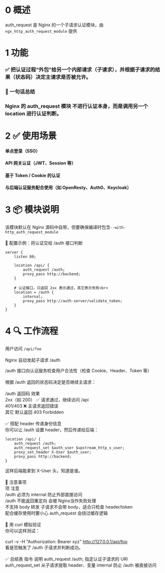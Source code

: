 # 0 概述<br>
auth_request 是 Nginx 的一个子请求认证模块，由 ```ngx_http_auth_request_module``` 提供<br>

# 1 功能
### ✅ 把认证过程“外包”给另一个内部请求（子请求），并根据子请求的结果（状态码）决定主请求是否被允许。<br>

### 🧠 一句话总结<br>
### Nginx 的 auth_request 模块 不进行认证本身，而是调用另一个 location 进行认证判断。<br>

# 2 ✅ 使用场景<br>
#### 单点登录（SSO）<br>

#### API 网关认证（JWT、Session 等）<br>

#### 基于 Token / Cookie 的认证<br>

#### 与后端认证服务配合使用（如 OpenResty、Auth0、Keycloak）<br>

# 3 📦 模块说明<br>
该模块默认在 Nginx 源码中自带，但要确保编译时包含```--with-http_auth_request_module``` <br>
<br>
🔧 配置示例：将认证交给 /auth 接口判断<br>
```
server {
    listen 80;

    location /api/ {
        auth_request /auth;
        proxy_pass http://backend;
    }

    # 认证接口，只返回 2xx 表示通过，其它表示失败<br>
    location = /auth {
        internal;
        proxy_pass http://auth-server/validate_token;
    }
}
```
# 4 🔍 工作流程<br>
用户访问 ```/api/foo``` <br>
<br>
Nginx 自动发起子请求 /auth<br>

/auth 接口向认证服务检查用户合法性（检查 Cookie、Header、Token 等）<br>
<br>
根据 /auth 返回的状态码决定是否继续主请求：<br>
<br>
/auth 返回码	效果<br>
2xx（如 200）	✅ 请求通过，继续访问 /api<br>
401/403	❌ 主请求返回错误<br>
其它	默认返回 403 Forbidden<br>
<br>
✅ 搭配 header 传递身份信息<br>
你可以让 /auth 设置 header，然后传递给后端：<br>
```
location /api/ {
    auth_request /auth;
    auth_request_set $auth_user $upstream_http_x_user;
    proxy_set_header X-User $auth_user;
    proxy_pass http://backend;
}
```
这样后端能拿到 X-User 头，知道是谁。<br>
<br>
🚨 注意事项<br>
项	注意<br>
/auth 必须为 internal	防止外部直接访问<br>
/auth 不能返回重定向	会被 Nginx当作失败处理<br>
不支持 body 转发	子请求不会带 body，适合只检查 header/token<br>
配合缓存使用时要小心	auth_request 会绕过缓存逻辑<br>
<br>
🧪 用 curl 模拟验证<br>
你可以这样测试：<br>
<br>
curl -v -H "Authorization: Bearer xyz" http://127.0.0.1/api/foo<br>
看是否触发了 /auth 子请求并判断成功。<br>
<br>
✅ 总结表
指令	说明
auth_request /auth;	指定认证子请求的 URI
auth_request_set	从子请求提取 header、变量
internal	防止 /auth 被直接访问
